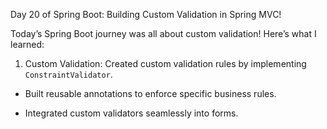 Day 20 of Spring Boot: Building Custom Validation in Spring MVC!   <br>

Today’s Spring Boot journey was all about custom validation! Here’s what I learned:  <br>

1) Custom Validation: Created custom validation rules by implementing `ConstraintValidator`.  <br>

- Built reusable annotations to enforce specific business rules.  <br>

- Integrated custom validators seamlessly into forms.  

